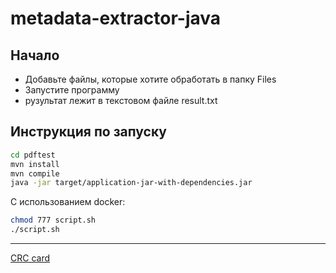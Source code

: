 # metadata-extractor-java
## Начало
* Добавьте файлы, которые хотите обработать в папку Files
* Запустите программу
* рузультат лежит в текстовом файле result.txt
## Инструкция по запуску
```bash
cd pdftest
mvn install
mvn compile
java -jar target/application-jar-with-dependencies.jar

```
С использованием docker:
```bash
chmod 777 script.sh
./script.sh
```
----

[CRC card](CRC-cards.md)
